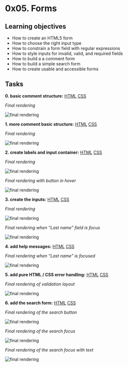 # 0x05. Forms

## Learning objectives
- How to create an HTML5 form
- How to choose the right input type
- How to constrain a form field with regular expressions
- How to style inputs for invalid, valid, and required fields
- How to build a a comment form
- How to build a simple search form
- How to create usable and accessible forms

## Tasks
**0. basic comment structure:** [HTML]() [CSS]()

*Final rendering*

![final rendering](https://github.com/dianaparr/holbertonschool-web_front_end/blob/main/0x05-form/img/task0.png)

**1. more comment basic structure:** [HTML]() [CSS]()

*Final rendering*

![final rendering](https://github.com/dianaparr/holbertonschool-web_front_end/blob/main/0x05-form/img/task1.png)

**2. create labels and input container:** [HTML]() [CSS]()

*Final rendering*

![final rendering](https://github.com/dianaparr/holbertonschool-web_front_end/blob/main/0x05-form/img/task2.1.png)

*Final rendering with button in hover*

![final rendering](https://github.com/dianaparr/holbertonschool-web_front_end/blob/main/0x05-form/img/task2.2.png)

**3. create the inputs:** [HTML]() [CSS]()

*Final rendering*

![final rendering](https://github.com/dianaparr/holbertonschool-web_front_end/blob/main/0x05-form/img/task3.1.png)

*Final rendering when “Last name” field is focus*

![final rendering](https://github.com/dianaparr/holbertonschool-web_front_end/blob/main/0x05-form/img/task3.2.png)

**4. add help messages:** [HTML]() [CSS]()

*Final rendering when “Last name” is focused*

![final rendering](https://github.com/dianaparr/holbertonschool-web_front_end/blob/main/0x05-form/img/task4.png)

**5. add pure HTML / CSS error handling:** [HTML]() [CSS]()

*Final rendering of validation layout*

![final rendering](https://github.com/dianaparr/holbertonschool-web_front_end/blob/main/0x05-form/img/task5.png)

**6. add the search form:** [HTML]() [CSS]()

*Final rendering of the search button*

![final rendering](https://github.com/dianaparr/holbertonschool-web_front_end/blob/main/0x05-form/img/task6.1.png)

*Final rendering of the search focus*

![final rendering](https://github.com/dianaparr/holbertonschool-web_front_end/blob/main/0x05-form/img/task6.2.png)

*Final rendering of the search focus with text*

![final rendering](https://github.com/dianaparr/holbertonschool-web_front_end/blob/main/0x05-form/img/task6.3.png)
